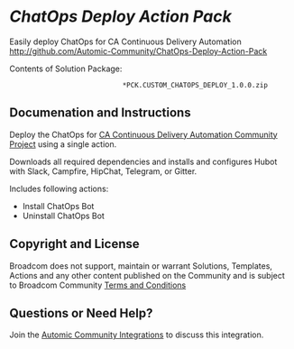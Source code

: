 *ChatOps Deploy Action Pack*
=============


Easily deploy ChatOps for CA Continuous Delivery Automation
http://github.com/Automic-Community/ChatOps-Deploy-Action-Pack

<!-- List of attached files -->
Contents of Solution Package:

						
								*PCK.CUSTOM_CHATOPS_DEPLOY_1.0.0.zip
								
						


Documenation and Instructions
---

<p>Deploy the ChatOps for <a href="https://marketplace.automic.com/details/chatops-for-automic-release-automation" target="_blank">CA Continuous Delivery Automation Community Project</a> using a single action.</p>
<p>Downloads all required dependencies and installs and configures Hubot with Slack, Campfire, HipChat, Telegram, or Gitter.</p>
<p>Includes following actions:</p>
<ul>
<li>Install ChatOps Bot</li>
<li>Uninstall ChatOps Bot</li>
</ul>

Copyright and License
---

Broadcom does not support, maintain or warrant Solutions, Templates, Actions and any other content published on the Community and is subject to Broadcom Community [Terms and Conditions](https://community.broadcom.com/termsandconditions)


Questions or Need Help? 
---
Join the [Automic Community Integrations](https://community.broadcom.com/communities/community-home?CommunityKey=83e49dd4-b93e-464a-a343-2bb1e51c13ec) to discuss this integration.
